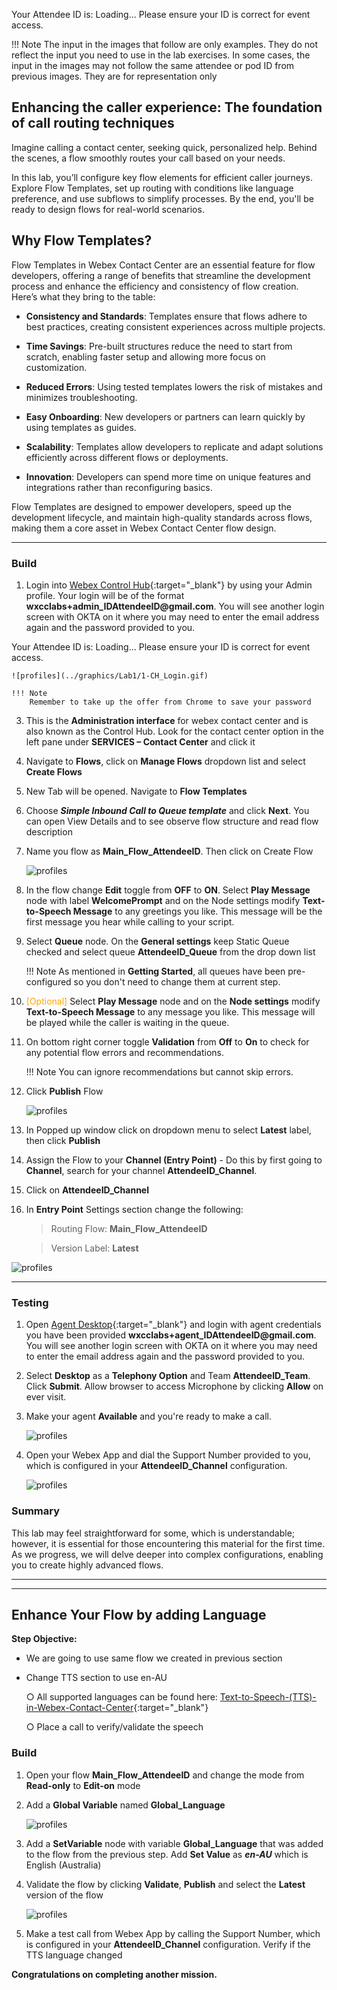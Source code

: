 Your Attendee ID is: <span id="attendee-id-placeholder">Loading...</span>
Please ensure your ID is correct for event access.


!!! Note
    The input in the images that follow are only examples. They do not reflect the input you need to use in the lab exercises. In some cases, the input in the images may not follow the same attendee or pod ID from previous images. They are for representation only


## Enhancing the caller experience: The foundation of call routing techniques
Imagine calling a contact center, seeking quick, personalized help. Behind the scenes, a flow smoothly routes your call based on your needs.

In this lab, you’ll configure key flow elements for efficient caller journeys. Explore Flow Templates, set up routing with conditions like language preference, and use subflows to simplify processes. By the end, you'll be ready to design flows for real-world scenarios.


## Why Flow Templates?
Flow Templates in Webex Contact Center are an essential feature for flow developers, offering a range of benefits that streamline the development process and enhance the efficiency and consistency of flow creation. Here’s what they bring to the table:

  - **Consistency and Standards**: Templates ensure that flows adhere to best practices, creating consistent experiences across multiple projects.

  - **Time Savings**: Pre-built structures reduce the need to start from scratch, enabling faster setup and allowing more focus on customization.

  - **Reduced Errors**: Using tested templates lowers the risk of mistakes and minimizes troubleshooting.

  - **Easy Onboarding**: New developers or partners can learn quickly by using templates as guides.

  - **Scalability**: Templates allow developers to replicate and adapt solutions efficiently across different flows or deployments.

  - **Innovation**: Developers can spend more time on unique features and integrations rather than reconfiguring basics.

Flow Templates are designed to empower developers, speed up the development lifecycle, and maintain high-quality standards across flows, making them a core asset in Webex Contact Center flow design.


---

### Build

1. Login into [Webex Control Hub](https://admin.webex.com){:target="_blank"} by using your Admin profile. 
   Your login will be of the format **wxcclabs+admin_ID<span id="attendee-id-placeholder">AttendeeID</span>@gmail.com**. You will see another login screen with OKTA on it where you may need to enter the email address again and the password provided to you.

Your Attendee ID is: <span id="attendee-id-placeholder">Loading...</span>
Please ensure your ID is correct for event access.

    ![profiles](../graphics/Lab1/1-CH_Login.gif)

    !!! Note 
        Remember to take up the offer from Chrome to save your password

3. This is the **Administration interface** for webex contact center and is also known as the Control Hub. Look for the contact center option in the left pane under **SERVICES – Contact Center** and click it
4. Navigate to **Flows**, click on **Manage Flows** dropdown list and select **Create Flows**
5. New Tab will be opened. Navigate to **Flow Templates**
6. Choose ***Simple Inbound Call to Queue template*** and click **Next**. You can open View Details and to see observe flow structure and read flow description
7. Name you flow as **Main_Flow_<span id="attendee-id-placeholder">AttendeeID</span>**. Then click on Create Flow

    ![profiles](../graphics/Lab1/2-Create_Flow_Template.gif)

8. In the flow change **Edit** toggle from **OFF** to **ON**. Select **Play Message** node with label **WelcomePrompt** and on the Node settings modify **Text-to-Speech Message** to any greetings you like. This message will be the first message you hear while calling to your script.

9. Select **Queue** node. On the **General settings** keep Static Queue checked and select queue **<span id="attendee-id-placeholder">AttendeeID</span>_Queue** from the drop down list
    
    !!! Note
        As mentioned in **Getting Started**, all queues have been pre-configured so you don't need to change them at current step.

10. <span style="color: orange;">[Optional]</span> Select **Play Message** node and on the **Node settings** modify **Text-to-Speech Message** to any message you like. This message will be played while the caller is waiting in the queue.

11. On bottom right corner toggle **Validation** from **Off** to **On** to check for any potential flow errors and recommendations. 

    !!! Note
        You can ignore recommendations but cannot skip errors.

12. Click **Publish** Flow
  
    ![profiles](../graphics/Lab1/3-Publish_BasicFlow.gif)

13. In Popped up window click on dropdown menu to select **Latest** label, then click **Publish**
14. Assign the Flow to your **Channel (Entry Point)** - Do this by first going to **Channel**, search for your channel **<span id="attendee-id-placeholder">AttendeeID</span>_Channel**.
15. Click on **<span id="attendee-id-placeholder">AttendeeID</span>_Channel**
16. In **Entry Point** Settings section change the following:

    > Routing Flow: **Main_Flow_<span id="attendee-id-placeholder">AttendeeID</span>**

    > Version Label: **Latest**


![profiles](../graphics/Lab1/4-ChannelCreation.gif.gif)

--- 

### Testing

1. Open [Agent Desktop](https://desktop.wxcc-us1.cisco.com/){:target="_blank"} and login with agent credentials you have been provided **wxcclabs+agent_ID<span id="attendee-id-placeholder">AttendeeID</span>@gmail.com**. You will see another login screen with OKTA on it where you may need to enter the email address again and the password provided to you. 
2. Select **Desktop** as a **Telephony Option** and Team **<span id="attendee-id-placeholder">AttendeeID</span>_Team**. Click **Submit**. Allow browser to access Microphone by clicking **Allow** on ever visit.
3. Make your agent **Available** and you're ready to make a call.

    ![profiles](../graphics/Lab1/5-Agent_Login.gif)

4. Open your Webex App and dial the Support Number provided to you, which is configured in your **<span id="attendee-id-placeholder">AttendeeID</span>_Channel** configuration.

   ![profiles](../graphics/Lab1/WxApp_Test.gif)

### Summary
This lab may feel straightforward for some, which is understandable; however, it is essential for those encountering this material for the first time. As we progress, we will delve deeper into complex configurations, enabling you to create highly advanced flows.



---

---

## Enhance Your Flow by adding Language

**Step Objective:**
  - We are going to use same flow we created in previous section

  - Change TTS section to use en-AU

    ○ All supported languages can be found here: [Text-to-Speech-(TTS)-in-Webex-Contact-Center](https://help.webex.com/en-us/article/ntkjqhw/Text-to-Speech-(TTS)-in-Webex-Contact-Center){:target="_blank"} 

    ○ Place a call to verify/validate the speech


### Build

1. Open your flow **Main_Flow_<span id="attendee-id-placeholder">AttendeeID</span>** and change the mode from **Read-only** to **Edit-on** mode
2. Add a **Global Variable** named **Global_Language**

    ![profiles](../graphics/Lab1/6-GlobalVar.gif)

3. Add a **SetVariable** node with variable **Global_Language** that was added to the flow from the previous step. Add **Set Value** as ***en-AU*** which is English (Australia)
4. Validate the flow by clicking **Validate**, **Publish** and select the **Latest** version of the flow

    ![profiles](../graphics/Lab1/7-Set_lan_GV.gif)

5. Make a test call from Webex App by calling the Support Number, which is configured in your **<span id="attendee-id-placeholder">AttendeeID</span>_Channel** configuration.
Verify if the TTS language changed

**Congratulations on completing another mission.**
